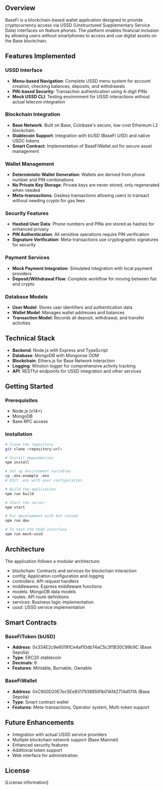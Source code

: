 ## Overview

BaseFi is a blockchain-based wallet application designed to provide cryptocurrency access via USSD (Unstructured Supplementary Service Data) interfaces on feature phones. The platform enables financial inclusion by allowing users without smartphones to access and use digital assets on the Base blockchain.

## Features Implemented

### USSD Interface
- **Menu-based Navigation**: Complete USSD menu system for account creation, checking balances, deposits, and withdrawals
- **PIN-based Security**: Transaction authentication using 4-digit PINs
- **Mock USSD CLI**: Testing environment for USSD interactions without actual telecom integration

### Blockchain Integration
- **Base Network**: Built on Base, Coinbase's secure, low-cost Ethereum L2 blockchain
- **Stablecoin Support**: Integration with bUSD (BaseFi USD) and native USDC tokens
- **Smart Contract**: Implementation of BaseFiWallet.sol for secure asset management

### Wallet Management
- **Deterministic Wallet Generation**: Wallets are derived from phone number and PIN combinations
- **No Private Key Storage**: Private keys are never stored, only regenerated when needed
- **Meta-transactions**: Gasless transactions allowing users to transact without needing crypto for gas fees

### Security Features
- **Hashed User Data**: Phone numbers and PINs are stored as hashes for enhanced privacy
- **PIN Authentication**: All sensitive operations require PIN verification
- **Signature Verification**: Meta-transactions use cryptographic signatures for security

### Payment Services
- **Mock Payment Integration**: Simulated integration with local payment providers
- **Deposit/Withdrawal Flow**: Complete workflow for moving between fiat and crypto

### Database Models
- **User Model**: Stores user identifiers and authentication data
- **Wallet Model**: Manages wallet addresses and balances
- **Transaction Model**: Records all deposit, withdrawal, and transfer activities

## Technical Stack
- **Backend**: Node.js with Express and TypeScript
- **Database**: MongoDB with Mongoose ODM
- **Blockchain**: Ethers.js for Base Network interaction
- **Logging**: Winston logger for comprehensive activity tracking
- **API**: RESTful endpoints for USSD integration and other services

## Getting Started

### Prerequisites
- Node.js (v14+)
- MongoDB
- Base RPC access

### Installation
```bash
# Clone the repository
git clone <repository-url>

# Install dependencies
npm install

# Set up environment variables
cp .env.example .env
# Edit .env with your configuration

# Build the application
npm run build

# Start the server
npm start

# For development with hot reload
npm run dev

# To test the USSD interface
npm run mock-ussd
```

## Architecture

The application follows a modular architecture:
- blockchain: Contracts and services for blockchain interaction
- config: Application configuration and logging
- controllers: API request handlers
- middlewares: Express middleware functions
- models: MongoDB data models
- routes: API route definitions
- services: Business logic implementation
- ussd: USSD service implementation

## Smart Contracts

### BaseFiToken (bUSD)
- **Address**: 0x334E2c9e60191Ce4af10db74aC5c3f1B30C99b9C (Base Sepolia)
- **Type**: ERC20 stablecoin
- **Decimals**: 6
- **Features**: Mintable, Burnable, Ownable

### BaseFiWallet
- **Address**: 0xC900D20E7ec5Ee83179388591b01Af42714d511A (Base Sepolia)
- **Type**: Smart contract wallet
- **Features**: Meta-transactions, Operator system, Multi-token support

## Future Enhancements
- Integration with actual USSD service providers
- Multiple blockchain network support (Base Mainnet)
- Enhanced security features
- Additional token support
- Web interface for administration

## License
[License information]